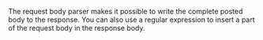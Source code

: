 The request body parser makes it possible to write the complete posted body to the response. You can also use a regular expression to insert a part of the request body in the response body.

